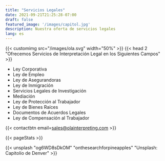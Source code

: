 ```yaml
---
title: "Servicios Legales"
date: 2021-09-21T21:25:28-07:00
draft: false
featured_image: '/images/capitol.jpg'
description: Nuestra oferta de servicios legales
lang: es
---
```


{{< customimg src="/images/ola.svg" width="50%" >}}
{{< head 2 "Ofrecemos Servicios de Interpretación Legal en los Siguientes Campos" >}}

- Ley Corporativa
- Ley de Empleo
- Ley de Asegurandoras
- Ley de Inmigración
- Servicios Legales de Investigación
- Mediación
- Ley de Protección al Trabajador
- Ley de Bienes Raíces
- Documentos de Acuerdos Legales
- Ley de Compensación al Trabajador

{{< contactbtn email=sales@olainterpreting.com >}}

{{< pageStats >}}

{{< unsplash "og6WD8sDkOM" "onthesearchforpineapples" "Unsplash: Capitolio de Denver" >}}
